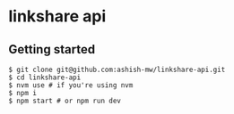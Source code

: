 # linkshare api

## Getting started

```
$ git clone git@github.com:ashish-mw/linkshare-api.git
$ cd linkshare-api
$ nvm use # if you're using nvm
$ npm i
$ npm start # or npm run dev
```